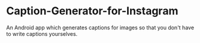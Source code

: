 # Caption-Generator-for-Instagram
An Android app which generates captions for images so that you don't have to write captions yourselves. 
